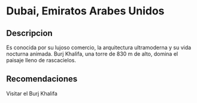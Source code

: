 # Dubai, Emiratos Arabes Unidos

## Descripcion
Es conocida por su lujoso comercio, la arquitectura ultramoderna y su vida nocturna animada. Burj Khalifa, una torre de 830 m de alto, domina el paisaje lleno de rascacielos.

## Recomendaciones
Visitar el Burj Khalifa
